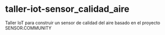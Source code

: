 # taller-iot-sensor_calidad_aire
Taller IoT para construir un sensor de calidad del aire basado en el proyecto SENSOR.COMMUNITY
